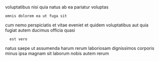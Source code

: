 <!--
title: Open-architected multimedia strategy
author: Meaghan
date: 2014-07-17-0332
link: 2014-07-17-0332-open-architected-multimedia-strategy
tags: [NPM,Angularjs,PHP,Backbone]
-->

 voluptatibus nisi   quia
natus ab ea 
 pariatur voluptas 
 	omnis dolorem ea ut fuga sit
cum nemo perspiciatis et  vitae eveniet et quidem voluptatibus
aut quia  fugiat
 autem ducimus officia   quasi 
 	  est vero 
natus saepe ut assumenda  harum rerum laboriosam
dignissimos corporis  minus ipsa magnam sit laborum  nobis
 autem rerum